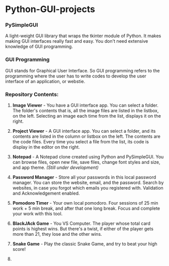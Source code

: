 # Python-GUI-projects

### PySimpleGUI 

A light-weight GUI library that wraps the tkinter module of Python. It makes making GUI interfaces really fast and easy. You don't need extensive knowledge of GUI programming.

### GUI Programming

GUI stands for Graphical User Interface. So GUI programming refers to the programming where the user has to write codes to develop the user interface of an application, or webstie.

### Repository Contents:

1. **Image Viewer** - You have a GUI interface app. You can select a folder. The folder's contents that is, all the image files are listed in the listbox, on the left. Selecting an image each time from the list, displays it on the right.

2. **Project Viewer** - A GUI interface app. You can select a folder, and its contents are listed in the column or listbox on the left. The contents are the code files. Every time you select a file from the list, its code is display in the editor on the right.

3. **Notepad** - A Notepad clone created using Python and PySimpleGUI. You can browse files, open new file, save files, change font styles and size, and app theme. *(Still under development)*

4. **Password Manager** - Store all your passwords in this local password manager. You can store the website, email, and the password. Search by websites, in case you forgot which emails you registered with. Validation and Acknowledgement enabled.

5. **Pomodoro Timer** - Your own local pomodoro. Four sessions of 25 min work + 5 min break, and after that one long break. Focus and complete your work with this tool.

6. **BlackJAck Game** - You VS Computer. The player whose total card points is highest wins. But there's a twist, if either of the player gets more than 21, they lose and the other wins.

7. **Snake Game** - Play the classic Snake Game, and try to beat your high score!

8. 
